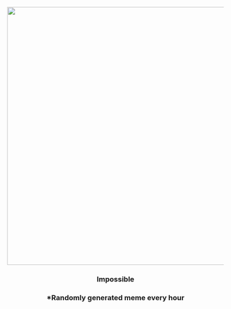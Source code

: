 <p align="center">
        <img src="https://i.redd.it/hjdeb22i0bt81.gif" width="600" height="600">
        </p>
        <h3 align="center">Impossible</h3>
        <h3 align="center">*Randomly generated meme every hour</h3>
    